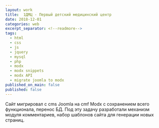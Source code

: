 ```yaml
---
layout: work
title:  1ДМЦ - Первый детский медицинский центр
date: 2018-12-01
categories: web
excerpt_separator: <!--readmore-->
tags:
  - html
  - css
  - js
  - jquery
  - mysql
  - php
  - modx
  - modx snippets
  - modx API
  - migrate joomla to modx
published_on_main: false
published: false
---
```

Сайт мигрировал с cms Joomla на cmf Modx с сохранением всего функционала, перенос БД. Под эту задачу разработали механизм модуля комментариев, набор шаблонов сайта для генерации новых страниц.
